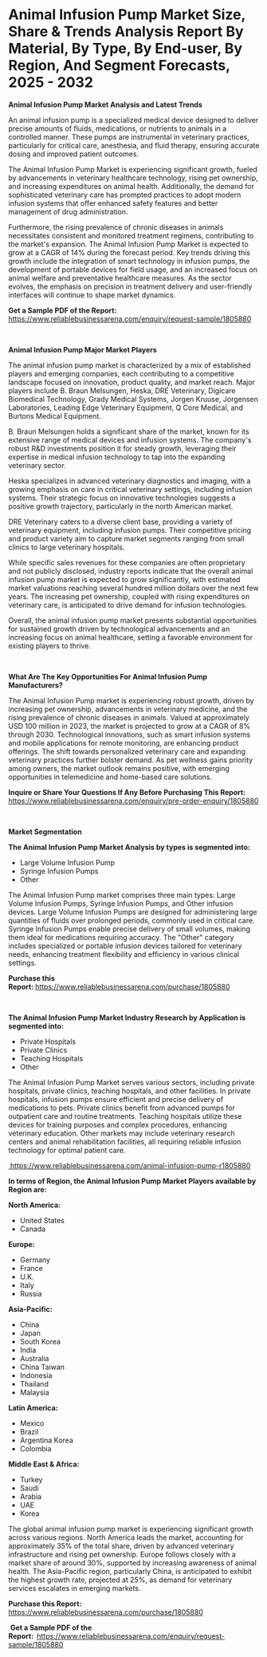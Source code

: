 <p><h1>Animal Infusion Pump Market Size, Share & Trends Analysis Report By Material, By Type, By End-user, By Region, And Segment Forecasts, 2025 - 2032</h1></p><p><strong>Animal Infusion Pump Market Analysis and Latest Trends</strong></p>
<p><p>An animal infusion pump is a specialized medical device designed to deliver precise amounts of fluids, medications, or nutrients to animals in a controlled manner. These pumps are instrumental in veterinary practices, particularly for critical care, anesthesia, and fluid therapy, ensuring accurate dosing and improved patient outcomes.</p><p>The Animal Infusion Pump Market is experiencing significant growth, fueled by advancements in veterinary healthcare technology, rising pet ownership, and increasing expenditures on animal health. Additionally, the demand for sophisticated veterinary care has prompted practices to adopt modern infusion systems that offer enhanced safety features and better management of drug administration. </p><p>Furthermore, the rising prevalence of chronic diseases in animals necessitates consistent and monitored treatment regimens, contributing to the market's expansion. The Animal Infusion Pump Market is expected to grow at a CAGR of 14% during the forecast period. Key trends driving this growth include the integration of smart technology in infusion pumps, the development of portable devices for field usage, and an increased focus on animal welfare and preventative healthcare measures. As the sector evolves, the emphasis on precision in treatment delivery and user-friendly interfaces will continue to shape market dynamics.</p></p>
<p><strong>Get a Sample PDF of the Report:&nbsp;</strong> <a href="https://www.reliablebusinessarena.com/enquiry/request-sample/1805880?utm_campaign=3593&utm_medium=2&utm_source=Github&utm_content=ia&utm_term=13042025&utm_id=animal-infusion-pump">https://www.reliablebusinessarena.com/enquiry/request-sample/1805880</a></p>
<p>&nbsp;</p>
<p><strong>Animal Infusion Pump Major Market Players</strong></p>
<p><p>The animal infusion pump market is characterized by a mix of established players and emerging companies, each contributing to a competitive landscape focused on innovation, product quality, and market reach. Major players include B. Braun Melsungen, Heska, DRE Veterinary, Digicare Biomedical Technology, Grady Medical Systems, Jorgen Kruuse, Jorgensen Laboratories, Leading Edge Veterinary Equipment, Q Core Medical, and Burtons Medical Equipment.</p><p>B. Braun Melsungen holds a significant share of the market, known for its extensive range of medical devices and infusion systems. The company's robust R&D investments position it for steady growth, leveraging their expertise in medical infusion technology to tap into the expanding veterinary sector.</p><p>Heska specializes in advanced veterinary diagnostics and imaging, with a growing emphasis on care in critical veterinary settings, including infusion systems. Their strategic focus on innovative technologies suggests a positive growth trajectory, particularly in the north American market.</p><p>DRE Veterinary caters to a diverse client base, providing a variety of veterinary equipment, including infusion pumps. Their competitive pricing and product variety aim to capture market segments ranging from small clinics to large veterinary hospitals.</p><p>While specific sales revenues for these companies are often proprietary and not publicly disclosed, industry reports indicate that the overall animal infusion pump market is expected to grow significantly, with estimated market valuations reaching several hundred million dollars over the next few years. The increasing pet ownership, coupled with rising expenditures on veterinary care, is anticipated to drive demand for infusion technologies.</p><p>Overall, the animal infusion pump market presents substantial opportunities for sustained growth driven by technological advancements and an increasing focus on animal healthcare, setting a favorable environment for existing players to thrive.</p></p>
<p>&nbsp;</p>
<p><strong>What Are The Key Opportunities For Animal Infusion Pump Manufacturers?</strong></p>
<p><p>The Animal Infusion Pump market is experiencing robust growth, driven by increasing pet ownership, advancements in veterinary medicine, and the rising prevalence of chronic diseases in animals. Valued at approximately USD 100 million in 2023, the market is projected to grow at a CAGR of 8% through 2030. Technological innovations, such as smart infusion systems and mobile applications for remote monitoring, are enhancing product offerings. The shift towards personalized veterinary care and expanding veterinary practices further bolster demand. As pet wellness gains priority among owners, the market outlook remains positive, with emerging opportunities in telemedicine and home-based care solutions.</p></p>
<p><strong>Inquire or Share Your Questions If Any Before Purchasing This Report:</strong> <a href="https://www.reliablebusinessarena.com/enquiry/pre-order-enquiry/1805880?utm_campaign=3593&utm_medium=2&utm_source=Github&utm_content=ia&utm_term=13042025&utm_id=animal-infusion-pump">https://www.reliablebusinessarena.com/enquiry/pre-order-enquiry/1805880</a></p>
<p>&nbsp;</p>
<p><strong>Market Segmentation</strong></p>
<p><strong>The Animal Infusion Pump Market Analysis by types is segmented into:</strong></p>
<p><ul><li>Large Volume Infusion Pump</li><li>Syringe Infusion Pumps</li><li>Other</li></ul></p>
<p><p>The Animal Infusion Pump market comprises three main types: Large Volume Infusion Pumps, Syringe Infusion Pumps, and Other infusion devices. Large Volume Infusion Pumps are designed for administering large quantities of fluids over prolonged periods, commonly used in critical care. Syringe Infusion Pumps enable precise delivery of small volumes, making them ideal for medications requiring accuracy. The "Other" category includes specialized or portable infusion devices tailored for veterinary needs, enhancing treatment flexibility and efficiency in various clinical settings.</p></p>
<p><strong>Purchase this Report:&nbsp;</strong><a href="https://www.reliablebusinessarena.com/purchase/1805880?utm_campaign=3593&utm_medium=2&utm_source=Github&utm_content=ia&utm_term=13042025&utm_id=animal-infusion-pump">https://www.reliablebusinessarena.com/purchase/1805880</a></p>
<p>&nbsp;</p>
<p><strong>The Animal Infusion Pump Market Industry Research by Application is segmented into:</strong></p>
<p><ul><li>Private Hospitals</li><li>Private Clinics</li><li>Teaching Hospitals</li><li>Other</li></ul></p>
<p><p>The Animal Infusion Pump Market serves various sectors, including private hospitals, private clinics, teaching hospitals, and other facilities. In private hospitals, infusion pumps ensure efficient and precise delivery of medications to pets. Private clinics benefit from advanced pumps for outpatient care and routine treatments. Teaching hospitals utilize these devices for training purposes and complex procedures, enhancing veterinary education. Other markets may include veterinary research centers and animal rehabilitation facilities, all requiring reliable infusion technology for optimal patient care.</p></p>
<p><a href="https://www.reliablebusinessarena.com/animal-infusion-pump-r1805880?utm_campaign=3593&utm_medium=2&utm_source=Github&utm_content=ia&utm_term=13042025&utm_id=animal-infusion-pump">&nbsp;https://www.reliablebusinessarena.com/animal-infusion-pump-r1805880</a></p>
<p><strong>In terms of Region, the Animal Infusion Pump Market Players available by Region are:</strong></p>
<p>
    <p> <strong> North America: </strong>
        <ul>
            <li>United States</li>
            <li>Canada</li>
        </ul>
        </p> 
    <p> <strong> Europe: </strong>
        <ul>
            <li>Germany</li>
            <li>France</li>
            <li>U.K.</li>
            <li>Italy</li>
            <li>Russia</li>
        </ul>
        </p> 
    <p> <strong> Asia-Pacific: </strong>
        <ul>
            <li>China</li>
            <li>Japan</li>
            <li>South Korea</li>
            <li>India</li>
            <li>Australia</li>
            <li>China Taiwan</li>
            <li>Indonesia</li>
            <li>Thailand</li>
            <li>Malaysia</li>
        </ul>
        </p> 
    <p> <strong> Latin America: </strong>
        <ul>
            <li>Mexico</li>
            <li>Brazil</li>
            <li>Argentina Korea</li>
            <li>Colombia</li>
        </ul>
        </p> 
    <p> <strong> Middle East & Africa: </strong>
        <ul>
            <li>Turkey</li>
            <li>Saudi</li>
            <li>Arabia</li>
            <li>UAE</li>
            <li>Korea</li>
        </ul>
    </p>
    </p>
<p><p>The global animal infusion pump market is experiencing significant growth across various regions. North America leads the market, accounting for approximately 35% of the total share, driven by advanced veterinary infrastructure and rising pet ownership. Europe follows closely with a market share of around 30%, supported by increasing awareness of animal health. The Asia-Pacific region, particularly China, is anticipated to exhibit the highest growth rate, projected at 25%, as demand for veterinary services escalates in emerging markets.</p></p>
<p><strong>Purchase this Report: </strong><a href="https://www.reliablebusinessarena.com/purchase/1805880?utm_campaign=3593&utm_medium=2&utm_source=Github&utm_content=ia&utm_term=13042025&utm_id=animal-infusion-pump">https://www.reliablebusinessarena.com/purchase/1805880</a></p>
<p>&nbsp;<strong>Get a Sample PDF of the Report:&nbsp;&nbsp;</strong><a href="https://www.reliablebusinessarena.com/enquiry/request-sample/1805880?utm_campaign=3593&utm_medium=2&utm_source=Github&utm_content=ia&utm_term=13042025&utm_id=animal-infusion-pump">https://www.reliablebusinessarena.com/enquiry/request-sample/1805880</a></p>
<p><strong></strong></p>
<p><p></p><p></p><p></p></p>